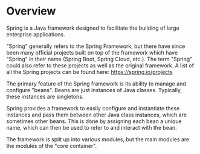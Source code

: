 # Overview
Spring is a Java framework designed to facilitate the building of large enterprise applications.

"Spring" generally refers to the Spring Framework, but there have since been many official projects built on top of the framework which have "Spring" in their name (Spring Boot, Spring Cloud, etc.). The term "Spring" could also refer to these projects as well as the original framework. A list of all the Spring projects can be found here: https://spring.io/projects

The primary feature of the Spring framework is its ability to manage and configure "beans". Beans are just instances of Java classes. Typically, these instances are singletons.

Spring provides a framework to easily configure and instantiate these instances and pass them between other Java class instances, which are sometimes other beans. This is done by assigning each bean a unique name, which can then be used to refer to and interact with the bean.

The framework is split up into various modules, but the main modules are the modules of the "core container".
